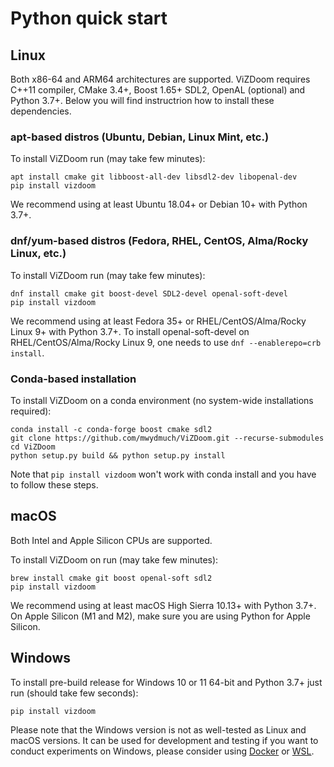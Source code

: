 # Python quick start

## Linux
Both x86-64 and ARM64 architectures are supported.
ViZDoom requires C++11 compiler, CMake 3.4+, Boost 1.65+ SDL2, OpenAL (optional) and Python 3.7+. Below you will find instructrion how to install these dependencies.

### apt-based distros (Ubuntu, Debian, Linux Mint, etc.)

To install ViZDoom run (may take few minutes):
```
apt install cmake git libboost-all-dev libsdl2-dev libopenal-dev
pip install vizdoom
```
We recommend using at least Ubuntu 18.04+ or Debian 10+ with Python 3.7+.

### dnf/yum-based distros (Fedora, RHEL, CentOS, Alma/Rocky Linux, etc.)

To install ViZDoom run (may take few minutes):
```
dnf install cmake git boost-devel SDL2-devel openal-soft-devel
pip install vizdoom
```
We recommend using at least Fedora 35+ or RHEL/CentOS/Alma/Rocky Linux 9+ with Python 3.7+. To install openal-soft-devel on RHEL/CentOS/Alma/Rocky Linux 9, one needs to use `dnf --enablerepo=crb install`.

### Conda-based installation
To install ViZDoom on a conda environment (no system-wide installations required):
```
conda install -c conda-forge boost cmake sdl2
git clone https://github.com/mwydmuch/ViZDoom.git --recurse-submodules
cd ViZDoom
python setup.py build && python setup.py install
```
Note that `pip install vizdoom` won't work with conda install and you have to follow these steps.


## macOS
Both Intel and Apple Silicon CPUs are supported.

To install ViZDoom on run (may take few minutes):
```
brew install cmake git boost openal-soft sdl2
pip install vizdoom
```
We recommend using at least macOS High Sierra 10.13+ with Python 3.7+.
On Apple Silicon (M1 and M2), make sure you are using Python for Apple Silicon.


## Windows
To install pre-build release for Windows 10 or 11 64-bit and Python 3.7+ just run (should take few seconds):
```
pip install vizdoom
```

Please note that the Windows version is not as well-tested as Linux and macOS versions. It can be used for development and testing if you want to conduct experiments on Windows, please consider using [Docker](https://docs.docker.com/docker-for-windows/install/) or [WSL](https://docs.microsoft.com/en-us/windows/wsl/install-win10).
